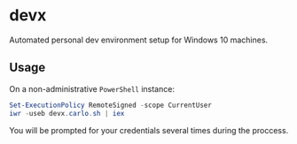 # devx
Automated personal dev environment setup for Windows 10 machines.
## Usage
On a non-administrative `PowerShell` instance:

```PowerShell
Set-ExecutionPolicy RemoteSigned -scope CurrentUser
iwr -useb devx.carlo.sh | iex
```

You will be prompted for your credentials several times during the proccess. 
